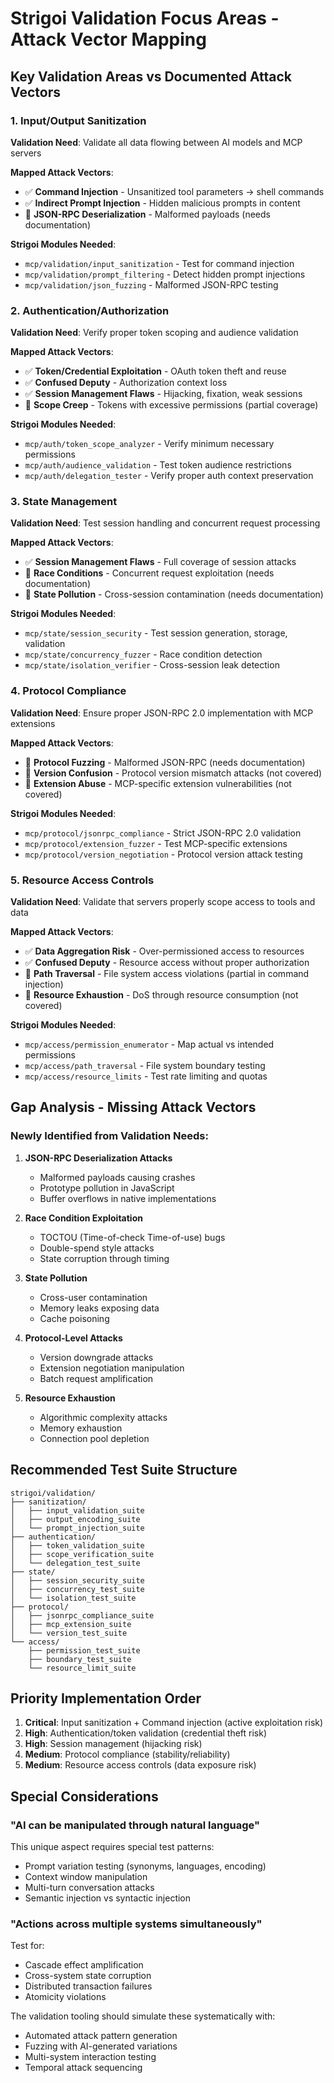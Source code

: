 # Strigoi Validation Focus Areas - Attack Vector Mapping

## Key Validation Areas vs Documented Attack Vectors

### 1. Input/Output Sanitization
**Validation Need**: Validate all data flowing between AI models and MCP servers

**Mapped Attack Vectors**:
- ✅ **Command Injection** - Unsanitized tool parameters → shell commands
- ✅ **Indirect Prompt Injection** - Hidden malicious prompts in content
- 🔄 **JSON-RPC Deserialization** - Malformed payloads (needs documentation)

**Strigoi Modules Needed**:
- `mcp/validation/input_sanitization` - Test for command injection
- `mcp/validation/prompt_filtering` - Detect hidden prompt injections
- `mcp/validation/json_fuzzing` - Malformed JSON-RPC testing

### 2. Authentication/Authorization
**Validation Need**: Verify proper token scoping and audience validation

**Mapped Attack Vectors**:
- ✅ **Token/Credential Exploitation** - OAuth token theft and reuse
- ✅ **Confused Deputy** - Authorization context loss
- ✅ **Session Management Flaws** - Hijacking, fixation, weak sessions
- 🔄 **Scope Creep** - Tokens with excessive permissions (partial coverage)

**Strigoi Modules Needed**:
- `mcp/auth/token_scope_analyzer` - Verify minimum necessary permissions
- `mcp/auth/audience_validation` - Test token audience restrictions
- `mcp/auth/delegation_tester` - Verify proper auth context preservation

### 3. State Management
**Validation Need**: Test session handling and concurrent request processing

**Mapped Attack Vectors**:
- ✅ **Session Management Flaws** - Full coverage of session attacks
- 🔄 **Race Conditions** - Concurrent request exploitation (needs documentation)
- 🔄 **State Pollution** - Cross-session contamination (needs documentation)

**Strigoi Modules Needed**:
- `mcp/state/session_security` - Test session generation, storage, validation
- `mcp/state/concurrency_fuzzer` - Race condition detection
- `mcp/state/isolation_verifier` - Cross-session leak detection

### 4. Protocol Compliance
**Validation Need**: Ensure proper JSON-RPC 2.0 implementation with MCP extensions

**Mapped Attack Vectors**:
- 🔄 **Protocol Fuzzing** - Malformed JSON-RPC (needs documentation)
- 🔄 **Version Confusion** - Protocol version mismatch attacks (not covered)
- 🔄 **Extension Abuse** - MCP-specific extension vulnerabilities (not covered)

**Strigoi Modules Needed**:
- `mcp/protocol/jsonrpc_compliance` - Strict JSON-RPC 2.0 validation
- `mcp/protocol/extension_fuzzer` - Test MCP-specific extensions
- `mcp/protocol/version_negotiation` - Protocol version attack testing

### 5. Resource Access Controls
**Validation Need**: Validate that servers properly scope access to tools and data

**Mapped Attack Vectors**:
- ✅ **Data Aggregation Risk** - Over-permissioned access to resources
- ✅ **Confused Deputy** - Resource access without proper authorization
- 🔄 **Path Traversal** - File system access violations (partial in command injection)
- 🔄 **Resource Exhaustion** - DoS through resource consumption (not covered)

**Strigoi Modules Needed**:
- `mcp/access/permission_enumerator` - Map actual vs intended permissions
- `mcp/access/path_traversal` - File system boundary testing
- `mcp/access/resource_limits` - Test rate limiting and quotas

## Gap Analysis - Missing Attack Vectors

### Newly Identified from Validation Needs:

1. **JSON-RPC Deserialization Attacks**
   - Malformed payloads causing crashes
   - Prototype pollution in JavaScript
   - Buffer overflows in native implementations

2. **Race Condition Exploitation**
   - TOCTOU (Time-of-check Time-of-use) bugs
   - Double-spend style attacks
   - State corruption through timing

3. **State Pollution**
   - Cross-user contamination
   - Memory leaks exposing data
   - Cache poisoning

4. **Protocol-Level Attacks**
   - Version downgrade attacks
   - Extension negotiation manipulation
   - Batch request amplification

5. **Resource Exhaustion**
   - Algorithmic complexity attacks
   - Memory exhaustion
   - Connection pool depletion

## Recommended Test Suite Structure

```
strigoi/validation/
├── sanitization/
│   ├── input_validation_suite
│   ├── output_encoding_suite
│   └── prompt_injection_suite
├── authentication/
│   ├── token_validation_suite
│   ├── scope_verification_suite
│   └── delegation_test_suite
├── state/
│   ├── session_security_suite
│   ├── concurrency_test_suite
│   └── isolation_test_suite
├── protocol/
│   ├── jsonrpc_compliance_suite
│   ├── mcp_extension_suite
│   └── version_test_suite
└── access/
    ├── permission_test_suite
    ├── boundary_test_suite
    └── resource_limit_suite
```

## Priority Implementation Order

1. **Critical**: Input sanitization + Command injection (active exploitation risk)
2. **High**: Authentication/token validation (credential theft risk)
3. **High**: Session management (hijacking risk)
4. **Medium**: Protocol compliance (stability/reliability)
5. **Medium**: Resource access controls (data exposure risk)

## Special Considerations

### "AI can be manipulated through natural language"
This unique aspect requires special test patterns:
- Prompt variation testing (synonyms, languages, encoding)
- Context window manipulation
- Multi-turn conversation attacks
- Semantic injection vs syntactic injection

### "Actions across multiple systems simultaneously"
Test for:
- Cascade effect amplification
- Cross-system state corruption
- Distributed transaction failures
- Atomicity violations

The validation tooling should simulate these systematically with:
- Automated attack pattern generation
- Fuzzing with AI-generated variations
- Multi-system interaction testing
- Temporal attack sequencing